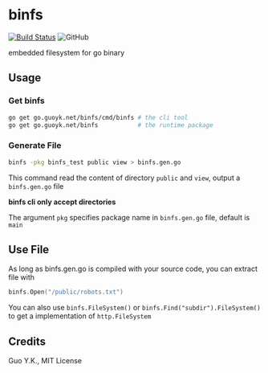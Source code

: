 # binfs

[![Build Status](https://travis-ci.org/go-guoyk/binfs.svg?branch=master)](https://travis-ci.org/go-guoyk/binfs)
![GitHub](https://img.shields.io/github/license/go-guoyk/binfs.svg)

embedded filesystem for go binary

## Usage

### Get binfs

```bash
go get go.guoyk.net/binfs/cmd/binfs # the cli tool
go get go.guoyk.net/binfs           # the runtime package
```

### Generate File

```bash
binfs -pkg binfs_test public view > binfs.gen.go
```

This command read the content of directory `public` and `view`, output a `binfs.gen.go` file

**binfs cli only accept directories**

The argument `pkg` specifies package name in `binfs.gen.go` file, default is `main`

## Use File

As long as binfs.gen.go is compiled with your source code, you can extract file with

```go
binfs.Open("/public/robots.txt")
```

You can also use `binfs.FileSystem()` or `binfs.Find("subdir").FileSystem()` to get a implementation of `http.FileSystem`

## Credits

Guo Y.K., MIT License
